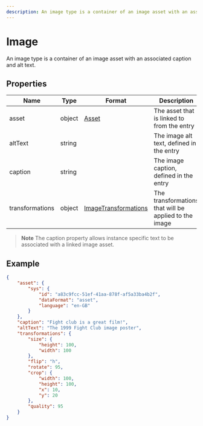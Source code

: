 ```yaml
---
description: An image type is a container of an image asset with an associated caption and alt text.
---
```

# Image

An image type is a container of an image asset with an associated caption and alt text.

## Properties

| Name            | Type   | Format                                                  | Description                                            |
|-----------------|--------|---------------------------------------------------------|--------------------------------------------------------|
| asset           | object | [Asset](/model/link.md)                                 | The asset that is linked to from the entry            |
| altText         | string |                                                         | The image alt text, defined in the entry              |
| caption         | string |                                                         | The image caption, defined in the entry               |
| transformations | object | [ImageTransformations](/model/image-transformations.md) | The transformations that will be applied to the image |

> **Note** The caption property allows instance specific text to be associated with a linked image asset.

## Example

```json
{
    "asset": {
        "sys": {
            "id": "a83c9fcc-51ef-41aa-878f-af5a33ba4b2f",
            "dataFormat": "asset",
            "language": "en-GB"
        }
    },
    "caption": "Fight club is a great film!",
    "altText": "The 1999 Fight Club image poster",
    "transformations": {  
        "size": {  
            "height": 100,
            "width": 100
        },
        "flip": "h",
        "rotate": 95,
        "crop": {  
            "width": 100,
            "height": 100,
            "x": 10,
            "y": 20
        },
        "quality": 95
    }
}
```
